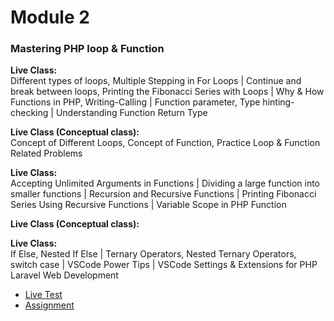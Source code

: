 # Module 2
### Mastering PHP loop & Function

**Live Class:**  
Different types of loops, Multiple Stepping in For Loops | Continue and break between loops, Printing the Fibonacci 
Series with Loops | Why & How Functions in PHP, Writing-Calling | Function parameter, Type hinting-checking 
| Understanding Function Return Type

**Live Class (Conceptual class):**  
Concept of Different Loops, Concept of Function, Practice Loop & Function Related Problems

**Live Class:**  
Accepting Unlimited Arguments in Functions | Dividing a large function into smaller functions | Recursion and Recursive
Functions | Printing Fibonacci Series Using Recursive Functions | Variable Scope in PHP Function

**Live Class (Conceptual class):**

**Live Class:**  
If Else, Nested If Else | Ternary Operators, Nested Ternary Operators, switch case | VSCode Power Tips | VSCode Settings & Extensions for PHP Laravel Web Development


- [Live Test](live_test/README.md)
- [Assignment]()

